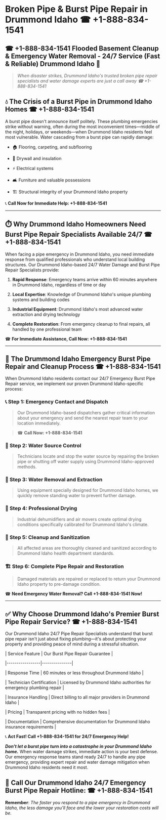 # Broken Pipe & Burst Pipe Repair in Drummond Idaho ☎ +1-888-834-1541  
## ☎ +1-888-834-1541 Flooded Basement Cleanup & Emergency Water Removal - 24/7 Service (Fast & Reliable) Drummond Idaho 🚨  

> *When disaster strikes, Drummond Idaho's trusted broken pipe repair specialists and water damage experts are just a call away ☎ +1-888-834-1541*  

## 💧 The Crisis of a Burst Pipe in Drummond Idaho Homes ☎ +1-888-834-1541  

A burst pipe doesn't announce itself politely. These plumbing emergencies strike without warning, often during the most inconvenient times—middle of the night, holidays, or weekends—when Drummond Idaho residents feel most vulnerable. Water cascading from a burst pipe can rapidly damage:  

* 🏠 Flooring, carpeting, and subflooring  
* 🧱 Drywall and insulation  
* ⚡ Electrical systems  
* 🛋️ Furniture and valuable possessions  
* 🏗️ Structural integrity of your Drummond Idaho property  

📞 **Call Now for Immediate Help: +1-888-834-1541**  

---  

## ⏱️ Why Drummond Idaho Homeowners Need Burst Pipe Repair Specialists Available 24/7 ☎ +1-888-834-1541  

When facing a pipe emergency in Drummond Idaho, you need immediate response from qualified professionals who understand local building structures. Our Drummond Idaho-based 24/7 Water Damage and Burst Pipe Repair Specialists provide:  

1. **Rapid Response**: Emergency teams arrive within 60 minutes anywhere in Drummond Idaho, regardless of time or day  
2. **Local Expertise**: Knowledge of Drummond Idaho's unique plumbing systems and building codes  
3. **Industrial Equipment**: Drummond Idaho's most advanced water extraction and drying technology  
4. **Complete Restoration**: From emergency cleanup to final repairs, all handled by one professional team  

☎ **For Immediate Assistance, Call Now: +1-888-834-1541**  

---  

## 🔧 The Drummond Idaho Emergency Burst Pipe Repair and Cleanup Process ☎ +1-888-834-1541  

When Drummond Idaho residents contact our 24/7 Emergency Burst Pipe Repair service, we implement our proven Drummond Idaho-specific process:  

### 📞 Step 1: Emergency Contact and Dispatch  
> Our Drummond Idaho-based dispatchers gather critical information about your emergency and send the nearest repair team to your location immediately.  
> ☎ **Call Now: +1-888-834-1541**  

### 🚿 Step 2: Water Source Control  
> Technicians locate and stop the water source by repairing the broken pipe or shutting off water supply using Drummond Idaho-approved methods.  

### 🌊 Step 3: Water Removal and Extraction  
> Using equipment specially designed for Drummond Idaho homes, we quickly remove standing water to prevent further damage.  

### 💨 Step 4: Professional Drying  
> Industrial dehumidifiers and air movers create optimal drying conditions specifically calibrated for Drummond Idaho's climate.  

### 🧼 Step 5: Cleanup and Sanitization  
> All affected areas are thoroughly cleaned and sanitized according to Drummond Idaho health department standards.  

### 🏗️ Step 6: Complete Pipe Repair and Restoration  
> Damaged materials are repaired or replaced to return your Drummond Idaho property to pre-damage condition.  

☎ **Need Emergency Water Removal? Call +1-888-834-1541 Now!**  

---  

## ✅ Why Choose Drummond Idaho's Premier Burst Pipe Repair Service? ☎ +1-888-834-1541  

Our Drummond Idaho 24/7 Pipe Repair Specialists understand that burst pipe repair isn't just about fixing plumbing—it's about protecting your property and providing peace of mind during a stressful situation.  

| Service Feature | Our Burst Pipe Repair Guarantee |  
|-----------------|---------------|  
| Response Time | 60 minutes or less throughout Drummond Idaho |  
| Technician Certification | Licensed by Drummond Idaho authorities for emergency plumbing repair |  
| Insurance Handling | Direct billing to all major providers in Drummond Idaho |  
| Pricing | Transparent pricing with no hidden fees |  
| Documentation | Comprehensive documentation for Drummond Idaho insurance requirements |  

📞 **Act Fast! Call +1-888-834-1541 for 24/7 Emergency Help!**  

***Don't let a burst pipe turn into a catastrophe in your Drummond Idaho home.*** When water damage strikes, immediate action is your best defense. Our emergency response teams stand ready 24/7 to handle any pipe emergency, providing expert repair and water damage mitigation when Drummond Idaho residents need it most.  

## 📱 Call Our Drummond Idaho 24/7 Emergency Burst Pipe Repair Hotline: ☎ +1-888-834-1541  

**Remember**: *The faster you respond to a pipe emergency in Drummond Idaho, the less damage you'll face and the lower your restoration costs will be.*